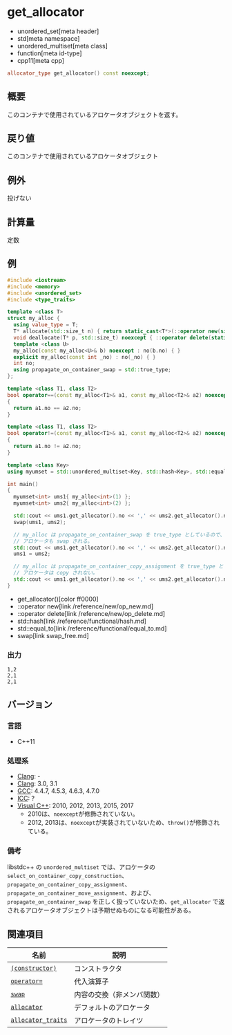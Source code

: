 # get_allocator
* unordered_set[meta header]
* std[meta namespace]
* unordered_multiset[meta class]
* function[meta id-type]
* cpp11[meta cpp]

```cpp
allocator_type get_allocator() const noexcept;
```

## 概要
このコンテナで使用されているアロケータオブジェクトを返す。


## 戻り値
このコンテナで使用されているアロケータオブジェクト


## 例外
投げない


## 計算量
定数


## 例
```cpp example
#include <iostream>
#include <memory>
#include <unordered_set>
#include <type_traits>

template <class T>
struct my_alloc {
  using value_type = T;
  T* allocate(std::size_t n) { return static_cast<T*>(::operator new(sizeof(T) * n)); }
  void deallocate(T* p, std::size_t) noexcept { ::operator delete(static_cast<void*>(p)); }
  template <class U>
  my_alloc(const my_alloc<U>& b) noexcept : no(b.no) { }
  explicit my_alloc(const int _no) : no(_no) { }
  int no;
  using propagate_on_container_swap = std::true_type;
};

template <class T1, class T2>
bool operator==(const my_alloc<T1>& a1, const my_alloc<T2>& a2) noexcept
{
  return a1.no == a2.no;
}

template <class T1, class T2>
bool operator!=(const my_alloc<T1>& a1, const my_alloc<T2>& a2) noexcept
{
  return a1.no != a2.no;
}

template <class Key>
using myumset = std::unordered_multiset<Key, std::hash<Key>, std::equal_to<Key>, my_alloc<Key>>;

int main()
{
  myumset<int> ums1{ my_alloc<int>(1) };
  myumset<int> ums2{ my_alloc<int>(2) };

  std::cout << ums1.get_allocator().no << ',' << ums2.get_allocator().no << std::endl;
  swap(ums1, ums2);

  // my_alloc は propagate_on_container_swap を true_type としているので、
  // アロケータも swap される。
  std::cout << ums1.get_allocator().no << ',' << ums2.get_allocator().no << std::endl;
  ums1 = ums2;

  // my_alloc は propagate_on_container_copy_assignment を true_type としていないので、
  // アロケータは copy されない。
  std::cout << ums1.get_allocator().no << ',' << ums2.get_allocator().no << std::endl;
}
```
* get_allocator()[color ff0000]
* ::operator new[link /reference/new/op_new.md]
* ::operator delete[link /reference/new/op_delete.md]
* std::hash[link /reference/functional/hash.md]
* std::equal_to[link /reference/functional/equal_to.md]
* swap[link swap_free.md]

### 出力
```
1,2
2,1
2,1
```

## バージョン
### 言語
- C++11

### 処理系
- [Clang](/implementation.md#clang): -
- [Clang](/implementation.md#clang): 3.0, 3.1
- [GCC](/implementation.md#gcc): 4.4.7, 4.5.3, 4.6.3, 4.7.0
- [ICC](/implementation.md#icc): ?
- [Visual C++](/implementation.md#visual_cpp): 2010, 2012, 2013, 2015, 2017
	- 2010は、`noexcept`が修飾されていない。
	- 2012, 2013は、`noexcept`が実装されていないため、`throw()`が修飾されている。

### 備考

libstdc++ の `unordered_multiset` では、アロケータの `select_on_container_copy_construction`、`propagate_on_container_copy_assignment`、`propagate_on_container_move_assignment`、および、`propagate_on_container_swap` を正しく扱っていないため、`get_allocator` で返されるアロケータオブジェクトは予期せぬものになる可能性がある。


## 関連項目

| 名前 | 説明 |
|----------------------------------------------------------|----------------|
| [`(constructor)`](op_constructor.md)                   | コンストラクタ |
| [`operator=`](op_assign.md)                            | 代入演算子     |
| [`swap`](op_assign.md)                                 | 内容の交換（非メンバ関数） |
| [`allocator`](/reference/memory/allocator.md)            | デフォルトのアロケータ |
| [`allocator_traits`](/reference/memory/allocator_traits.md) | アロケータのトレイツ |

